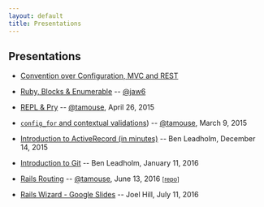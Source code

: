 ```yaml
---
layout: default
title: Presentations
---
```


## Presentations

* [Convention over Configuration, MVC and REST](/presentations/convention-mvc-rest.html)
* [Ruby, Blocks & Enumerable](http://jaw6.github.io/ruby-blocks-enumerable/) -- [@jaw6](http://jaw6.github.io)
* [REPL & Pry](https://gist.github.com/tamouse/9479244) -- [@tamouse][tamouse], April 26, 2015
* [`config_for` and contextual validations](/presentations/config-for-and-validation-contexts/)) -- [@tamouse][tamouse], March 9, 2015
* [Introduction to ActiveRecord (in minutes)](/presentation/IntroToActiveRecord.pdf) -- Ben Leadholm, December 14, 2015
* [Introduction to Git](/presentation/IntroToGit.pdf) -- Ben Leadholm, January 11, 2016

* [Rails Routing](https://tamouse.github.io/RailsMN-Routing-2016-06-13/) -- [@tamouse][tamouse], June 13, 2016 <small>[[repo](https://github.com/tamouse/RailsMN-Routing-2016-06-13)]</small>

* [Rails Wizard - Google Slides](https://docs.google.com/presentation/d/1GyTvU6ygWVJCVyZxK0IiZWQ8itf5UrG4zMR-ZlXOUVY/edit#slide=id.p)
  -- Joel Hill, July 11, 2016


[tamouse]: https://github.com/tamouse "Tamara Temple"
